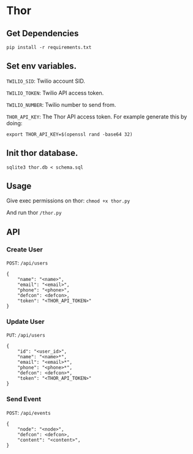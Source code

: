 # Thor

## Get Dependencies
`pip install -r requirements.txt`

## Set env variables.

`TWILIO_SID`: Twilio account SID.

`TWILIO_TOKEN`: Twilio API access token.

`TWILIO_NUMBER`: Twilio number to send from.

`THOR_API_KEY`: The Thor API access token. For example generate this by doing:

`export THOR_API_KEY=$(openssl rand -base64 32)`

## Init thor database.
`sqlite3 thor.db < schema.sql`

## Usage
Give exec permissions on thor: `chmod +x thor.py`

And run thor `/thor.py`

## API

### Create User
`POST`: `/api/users`

```
{
	"name": "<name>",
	"email": "<email>",
	"phone": "<phone>",
	"defcon": <defcon>,
	"token": "<THOR_API_TOKEN>"
}
```

### Update User
`PUT`: `/api/users`

```
{
	"id": "<user_id>",
	"name": "<name>*",
	"email": "<email>*",
	"phone": "<phone>*",
	"defcon": <defcon>*,
	"token": "<THOR_API_TOKEN>"
}
```

### Send Event
`POST`: `/api/events`

```
{
	"node": "<node>",
	"defcon": <defcon>,
	"content": "<content>",
}
```
